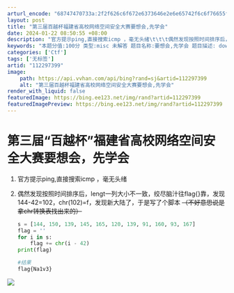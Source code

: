 ```yaml
---
arturl_encode: "68747470733a:2f2f626c6f672e6373646e2e6e65742f6c6f76655f5f6c6a2f:61727469636c652f64657461696c732f313132323937333939"
layout: post
title: "第三届百越杯福建省高校网络空间安全大赛要想会,先学会"
date: 2024-01-22 08:50:55 +08:00
description: "官方提示ping,直接搜索icmp ，毫无头绪\t\t\t偶然发现按照时间排序后，lengt一列大小不一致"
keywords: "本题分值:100分 类型:misc 未解答 题目名称:要想会,先学会 题目描述: download"
categories: ['Ctf']
tags: ['无标签']
artid: "112297399"
image:
    path: https://api.vvhan.com/api/bing?rand=sj&artid=112297399
    alt: "第三届百越杯福建省高校网络空间安全大赛要想会,先学会"
render_with_liquid: false
featuredImage: https://bing.ee123.net/img/rand?artid=112297399
featuredImagePreview: https://bing.ee123.net/img/rand?artid=112297399
---
```


# 第三届“百越杯”福建省高校网络空间安全大赛要想会，先学会

1. 官方提示ping,直接搜索icmp ，毫无头绪
2. 偶然发现按照时间排序后，lengt一列大小不一致，绞尽脑汁往flag{}靠，发现144-42=102，chr(102)=f，发现新大陆了，于是写了个脚本
   ~~（不好意思说是拿chr转换表找出来的）~~

   ```python
   s = [144, 150, 139, 145, 165, 120, 139, 91, 160, 93, 167]
   flag = ''
   for i in s:
       flag += chr(i - 42)
   print(flag)

   #结果
   flag{Na1v3}
   ```

![](https://i-blog.csdnimg.cn/blog_migrate/bee12b9ac5b640199b97a88dd41a24f5.jpeg)